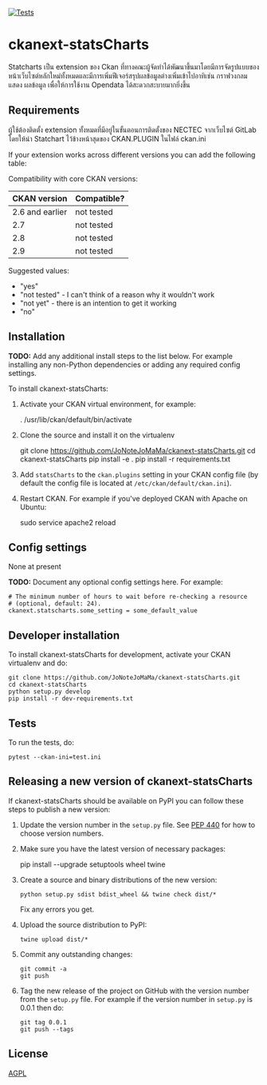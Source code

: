 [![Tests](https://github.com/JoNoteJoMaMa/ckanext-statsCharts/workflows/Tests/badge.svg?branch=main)](https://github.com/JoNoteJoMaMa/ckanext-statsCharts/actions)

# ckanext-statsCharts

Statcharts เป็น extension ของ Ckan ที่ทางคณะผู้จัดทำได้พัฒนาขึ้นมาโดยมีการจัดรูปแบบของ
หน้าเว็บไซต์หลักใหม่ทั้งหมดและมีการเพิ่มฟีเจอร์สรุปผลข้อมูลต่างเพิ่มเข้าไปอาทิเช่น กราฟวงกลมแสดง
ผลข้อมูล เพื่อให้การใช้งาน Opendata ได้สะดวกสะบายมากยิ่งขึ้น



## Requirements

ผู้ใช้ต้องติดตั้ง extension ทั้งหมดที่มีอยู่ในขั้นตอนการติดตั้งของ NECTEC 
จากเว็บไซต์ GitLab โดยให้นำ Statchart ไว้ข้างหน้าสุดของ CKAN.PLUGIN ในไฟล์ ckan.ini

If your extension works across different versions you can add the following table:

Compatibility with core CKAN versions:

| CKAN version    | Compatible?   |
| --------------- | ------------- |
| 2.6 and earlier | not tested    |
| 2.7             | not tested    |
| 2.8             | not tested    |
| 2.9             | not tested    |

Suggested values:

* "yes"
* "not tested" - I can't think of a reason why it wouldn't work
* "not yet" - there is an intention to get it working
* "no"


## Installation

**TODO:** Add any additional install steps to the list below.
   For example installing any non-Python dependencies or adding any required
   config settings.

To install ckanext-statsCharts:

1. Activate your CKAN virtual environment, for example:

     . /usr/lib/ckan/default/bin/activate

2. Clone the source and install it on the virtualenv

    git clone https://github.com/JoNoteJoMaMa/ckanext-statsCharts.git
    cd ckanext-statsCharts
    pip install -e .
	pip install -r requirements.txt

3. Add `statsCharts` to the `ckan.plugins` setting in your CKAN
   config file (by default the config file is located at
   `/etc/ckan/default/ckan.ini`).

4. Restart CKAN. For example if you've deployed CKAN with Apache on Ubuntu:

     sudo service apache2 reload


## Config settings

None at present

**TODO:** Document any optional config settings here. For example:

	# The minimum number of hours to wait before re-checking a resource
	# (optional, default: 24).
	ckanext.statscharts.some_setting = some_default_value


## Developer installation

To install ckanext-statsCharts for development, activate your CKAN virtualenv and
do:

    git clone https://github.com/JoNoteJoMaMa/ckanext-statsCharts.git
    cd ckanext-statsCharts
    python setup.py develop
    pip install -r dev-requirements.txt


## Tests

To run the tests, do:

    pytest --ckan-ini=test.ini


## Releasing a new version of ckanext-statsCharts

If ckanext-statsCharts should be available on PyPI you can follow these steps to publish a new version:

1. Update the version number in the `setup.py` file. See [PEP 440](http://legacy.python.org/dev/peps/pep-0440/#public-version-identifiers) for how to choose version numbers.

2. Make sure you have the latest version of necessary packages:

    pip install --upgrade setuptools wheel twine

3. Create a source and binary distributions of the new version:

       python setup.py sdist bdist_wheel && twine check dist/*

   Fix any errors you get.

4. Upload the source distribution to PyPI:

       twine upload dist/*

5. Commit any outstanding changes:

       git commit -a
       git push

6. Tag the new release of the project on GitHub with the version number from
   the `setup.py` file. For example if the version number in `setup.py` is
   0.0.1 then do:

       git tag 0.0.1
       git push --tags

## License

[AGPL](https://www.gnu.org/licenses/agpl-3.0.en.html)
